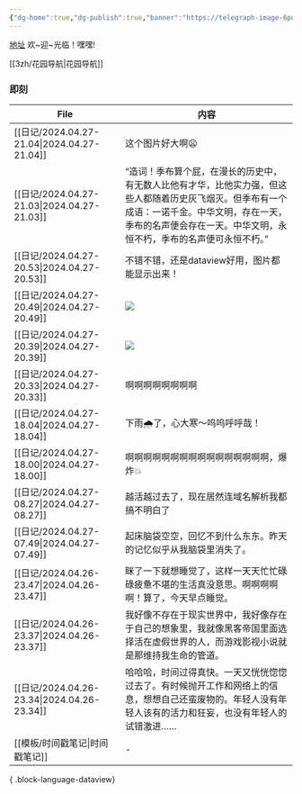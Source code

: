 ```yaml
---
{"dg-home":true,"dg-publish":true,"banner":"https://telegraph-image-6pq.pages.dev/file/b6559e64e9dc204cc5dd3.jpg","tags":["3zh","数字花园","主页","gardenEntry","gardenEntry","gardenEntry","gardenEntry"],"permalink":"/3zh/3zh/","dgPassFrontmatter":true,"noteIcon":""}
---
```



<head>
<meta name="shenma-site-verification" content="9f4a23071eb178c10212ac1fc519d41d_1700668342">
</head>


[地址](https://sdfd-azc.pages.dev/)
欢~迎~光临！嘿嘿!

[[3zh/花园导航\|花园导航]]

### 即刻



| File                                         | 内容                                                                                                          |
| -------------------------------------------- | ----------------------------------------------------------------------------------------------------------- |
| [[日记/2024.04.27-21.04\|2024.04.27-21.04]] | 这个图片好大啊😦                                                                                                   |
| [[日记/2024.04.27-21.03\|2024.04.27-21.03]] | “造词！季布算个屁，在漫长的历史中，有无数人比他有才华，比他实力强，但这些人都随着历史灰飞烟灭。但季布有一个成语：一诺千金。中华文明，存在一天，季布的名声便会存在一天。中华文明，永恒不朽，季布的名声便可永恒不朽。” |
| [[日记/2024.04.27-20.53\|2024.04.27-20.53]] | 不错不错，还是dataview好用，图片都能显示出来！                                                                                 |
| [[日记/2024.04.27-20.49\|2024.04.27-20.49]] | <img src="https://tcakil.pages.dev/file/03d497a5d0439718efd81.jpg" />                                       |
| [[日记/2024.04.27-20.39\|2024.04.27-20.39]] | <img src="https://tcakil.pages.dev/file/a52bc6bcf30b6e263968d.jpg" />                                       |
| [[日记/2024.04.27-20.33\|2024.04.27-20.33]] | 啊啊啊啊啊啊啊啊                                                                                                    |
| [[日记/2024.04.27-18.04\|2024.04.27-18.04]] | 下雨🌧️了，心大寒～呜呜呼呼哉！                                                                                           |
| [[日记/2024.04.27-18.00\|2024.04.27-18.00]] | 啊啊啊啊啊啊啊啊啊啊啊啊啊啊啊啊，爆炸💥                                                                                       |
| [[日记/2024.04.27-08.27\|2024.04.27-08.27]] | 越活越过去了，现在居然连域名解析我都搞不明白了                                                                                     |
| [[日记/2024.04.27-07.49\|2024.04.27-07.49]] | 起床脑袋空空，回忆不到什么东东。昨天的记忆似乎从我脑袋里消失了。                                                                            |
| [[日记/2024.04.26-23.47\|2024.04.26-23.47]] | 眯了一下就想睡觉了，这样一天天忙忙碌碌疲惫不堪的生活真没意思。啊啊啊啊啊！算了，今天早点睡觉。                                                             |
| [[日记/2024.04.26-23.37\|2024.04.26-23.37]] | 我好像不存在于现实世界中，我好像存在于自己的想象里，我就像黑客帝国里面选择活在虚假世界的人，而游戏影视小说就是那维持我生命的管道。                                           |
| [[日记/2024.04.26-23.34\|2024.04.26-23.34]] | 哈哈哈，时间过得真快。一天又恍恍惚惚过去了。有时候抛开工作和网络上的信息，想想自己还蛮废物的。年轻人没有年轻人该有的活力和狂妄，也没有年轻人的试错激进……                               |
| [[模板/时间戳笔记\|时间戳笔记]]                       | \-                                                                                                          |

{ .block-language-dataview}




